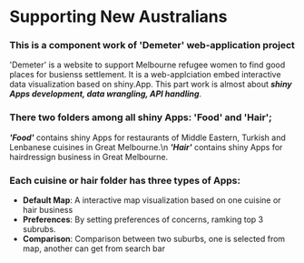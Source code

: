 # Supporting New Australians

### This is a component work of 'Demeter' web-application project
'Demeter' is a website to support Melbourne refugee women to find good places for busienss settlement. It is a web-applciation embed interactive data visualization based on shiny.App.
This part work is almost about ***shiny Apps development, data wrangling, API handling***.

### There two folders among all shiny Apps: 'Food' and 'Hair';
***'Food'*** contains shiny Apps for restaurants of Middle Eastern, Turkish and Lenbanese cuisines in Great Melbourne.\n
***'Hair'*** contains shiny Apps for hairdressign business in Great Melbourne.

### Each cuisine or hair folder has three types of Apps: 
- **Default Map**: A interactive map visualization based on one cuisine or hair business
- **Preferences**: By setting preferences of concerns, ramking top 3 subrubs.
- **Comparison**: Comparison between two suburbs, one is selected from map, another can get from search bar
